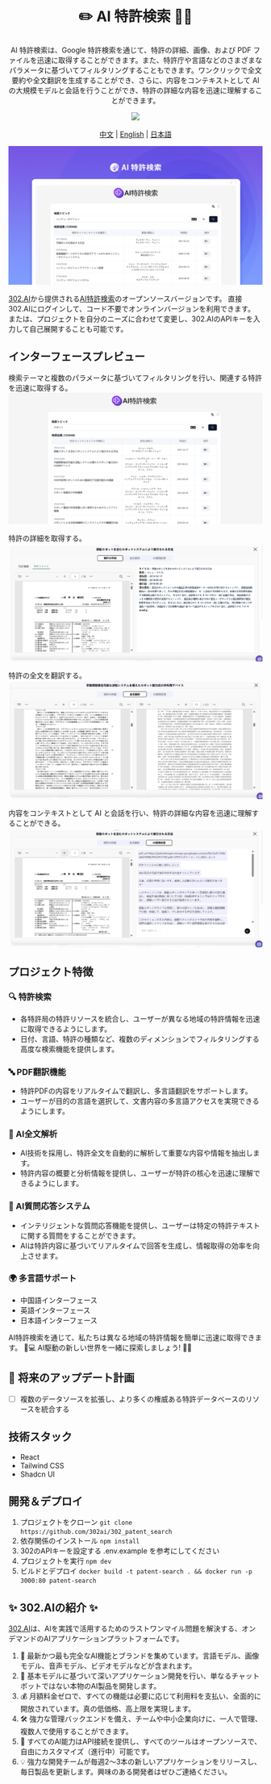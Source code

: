 # <p align="center">✏️ AI 特許検索 🚀✨</p>

<p align="center">AI 特許検索は、Google 特許検索を通じて、特許の詳細、画像、および PDF ファイルを迅速に取得することができます。また、特許庁や言語などのさまざまなパラメータに基づいてフィルタリングすることもできます。ワンクリックで全文要約や全文翻訳を生成することができ、さらに、内容をコンテキストとして AI の大規模モデルと会話を行うことができ、特許の詳細な内容を迅速に理解することができます。</p>

<p align="center"><a href="https://302.ai/tools/word/" target="blank"><img src="https://file.302ai.cn/gpt/imgs/github/302_badge.png" /></a></p >

<p align="center"><a href="README zh.md">中文</a> | <a href="README.md">English</a> | <a href="README_ja.md">日本語</a></p>

![界面预览](docs/AI专利搜索jp.png)

[302.AI](https://302.ai)から提供される[AI特許検索](https://302.ai/tools/patent/)のオープンソースバージョンです。
直接302.AIにログインして、コード不要でオンラインバージョンを利用できます。
または、プロジェクトを自分のニーズに合わせて変更し、302.AIのAPIキーを入力して自己展開することも可能です。

## インターフェースプレビュー
検索テーマと複数のパラメータに基づいてフィルタリングを行い、関連する特許を迅速に取得する。
![界面预览](docs/专利日1.png)     

特許の詳細を取得する。
![界面预览](docs/专利日2.png)    

特許の全文を翻訳する。
![界面预览](docs/专利日3.png)     

内容をコンテキストとして AI と会話を行い、特許の詳細な内容を迅速に理解することができる。
![界面预览](docs/专利日4.png)

## プロジェクト特徴
### 🔍 特許検索
   - 各特許局の特許リソースを統合し、ユーザーが異なる地域の特許情報を迅速に取得できるようにします。
   - 日付、言語、特許の種類など、複数のディメンションでフィルタリングする高度な検索機能を提供します。

### 🔤 PDF翻訳機能
   - 特許PDFの内容をリアルタイムで翻訳し、多言語翻訳をサポートします。
   - ユーザーが目的の言語を選択して、文書内容の多言語アクセスを実現できるようにします。

### 🤖 AI全文解析
   - AI技術を採用し、特許全文を自動的に解析して重要な内容や情報を抽出します。
   - 特許内容の概要と分析情報を提供し、ユーザーが特許の核心を迅速に理解できるようにします。

### 🧠 AI質問応答システム
   - インテリジェントな質問応答機能を提供し、ユーザーは特定の特許テキストに関する質問をすることができます。
   - AIは特許内容に基づいてリアルタイムで回答を生成し、情報取得の効率を向上させます。

### 🌍 多言語サポート
- 中国語インターフェース
- 英語インターフェース
- 日本語インターフェース

AI特許検索を通じて、私たちは異なる地域の特許情報を簡単に迅速に取得できます。 🎉💻 AI駆動の新しい世界を一緒に探索しましょう! 🌟🚀

## 🚩 将来のアップデート計画
- [ ] 複数のデータソースを拡張し、より多くの権威ある特許データベースのリソースを統合する

## 技術スタック
- React
- Tailwind CSS
- Shadcn UI

## 開発＆デプロイ
1. プロジェクトをクローン `git clone https://github.com/302ai/302_patent_search`
2. 依存関係のインストール `npm install`
3. 302のAPIキーを設定する .env.example を参考にしてください
4. プロジェクトを実行 `npm dev`
5. ビルドとデプロイ `docker build -t patent-search . && docker run -p 3000:80 patent-search`


## ✨ 302.AIの紹介 ✨

[302.AI](https://302.ai)は、AIを実践で活用するためのラストワンマイル問題を解決する、オンデマンドのAIアプリケーションプラットフォームです。
1. 🧠 最新かつ最も完全なAI機能とブランドを集めています。言語モデル、画像モデル、音声モデル、ビデオモデルなどが含まれます。
2. 🚀 基本モデルに基づいて深いアプリケーション開発を行い、単なるチャットボットではない本物のAI製品を開発します。
3. 💰 月額料金ゼロで、すべての機能は必要に応じて利用料を支払い、全面的に開放されています。真の低価格、高上限を実現します。
4. 🛠 強力な管理バックエンドを備え、チームや中小企業向けに、一人で管理、複数人で使用することができます。
5. 🔗 すべてのAI能力はAPI接続を提供し、すべてのツールはオープンソースで、自由にカスタマイズ（進行中）可能です。
6. 💡 強力な開発チームが毎週2～3本の新しいアプリケーションをリリースし、毎日製品を更新します。興味のある開発者はぜひご連絡ください。
